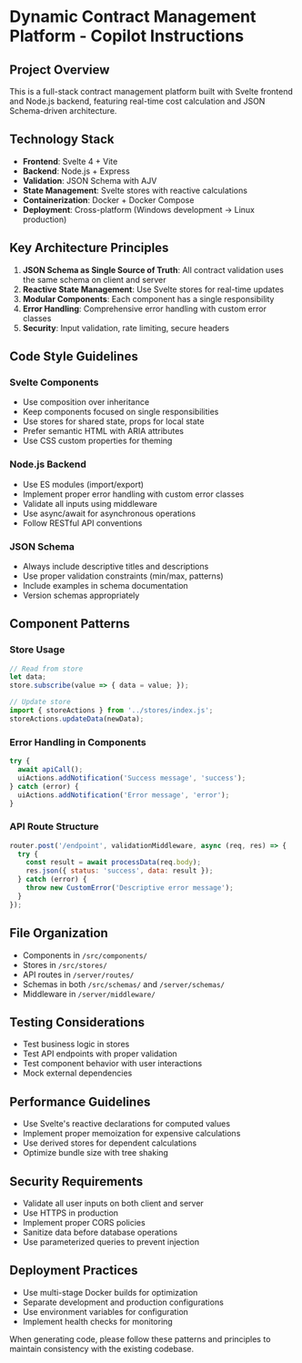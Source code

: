 <!-- Use this file to provide workspace-specific custom instructions to Copilot. For more details, visit https://code.visualstudio.com/docs/copilot/copilot-customization#_use-a-githubcopilotinstructionsmd-file -->

# Dynamic Contract Management Platform - Copilot Instructions

## Project Overview
This is a full-stack contract management platform built with Svelte frontend and Node.js backend, featuring real-time cost calculation and JSON Schema-driven architecture.

## Technology Stack
- **Frontend**: Svelte 4 + Vite
- **Backend**: Node.js + Express
- **Validation**: JSON Schema with AJV
- **State Management**: Svelte stores with reactive calculations
- **Containerization**: Docker + Docker Compose
- **Deployment**: Cross-platform (Windows development → Linux production)

## Key Architecture Principles
1. **JSON Schema as Single Source of Truth**: All contract validation uses the same schema on client and server
2. **Reactive State Management**: Use Svelte stores for real-time updates
3. **Modular Components**: Each component has a single responsibility
4. **Error Handling**: Comprehensive error handling with custom error classes
5. **Security**: Input validation, rate limiting, secure headers

## Code Style Guidelines

### Svelte Components
- Use composition over inheritance
- Keep components focused on single responsibilities
- Use stores for shared state, props for local state
- Prefer semantic HTML with ARIA attributes
- Use CSS custom properties for theming

### Node.js Backend
- Use ES modules (import/export)
- Implement proper error handling with custom error classes
- Validate all inputs using middleware
- Use async/await for asynchronous operations
- Follow RESTful API conventions

### JSON Schema
- Always include descriptive titles and descriptions
- Use proper validation constraints (min/max, patterns)
- Include examples in schema documentation
- Version schemas appropriately

## Component Patterns

### Store Usage
```javascript
// Read from store
let data;
store.subscribe(value => { data = value; });

// Update store
import { storeActions } from '../stores/index.js';
storeActions.updateData(newData);
```

### Error Handling in Components
```javascript
try {
  await apiCall();
  uiActions.addNotification('Success message', 'success');
} catch (error) {
  uiActions.addNotification('Error message', 'error');
}
```

### API Route Structure
```javascript
router.post('/endpoint', validationMiddleware, async (req, res) => {
  try {
    const result = await processData(req.body);
    res.json({ status: 'success', data: result });
  } catch (error) {
    throw new CustomError('Descriptive error message');
  }
});
```

## File Organization
- Components in `/src/components/`
- Stores in `/src/stores/`
- API routes in `/server/routes/`
- Schemas in both `/src/schemas/` and `/server/schemas/`
- Middleware in `/server/middleware/`

## Testing Considerations
- Test business logic in stores
- Test API endpoints with proper validation
- Test component behavior with user interactions
- Mock external dependencies

## Performance Guidelines
- Use Svelte's reactive declarations for computed values
- Implement proper memoization for expensive calculations
- Use derived stores for dependent calculations
- Optimize bundle size with tree shaking

## Security Requirements
- Validate all user inputs on both client and server
- Use HTTPS in production
- Implement proper CORS policies
- Sanitize data before database operations
- Use parameterized queries to prevent injection

## Deployment Practices
- Use multi-stage Docker builds for optimization
- Separate development and production configurations
- Use environment variables for configuration
- Implement health checks for monitoring

When generating code, please follow these patterns and principles to maintain consistency with the existing codebase.
